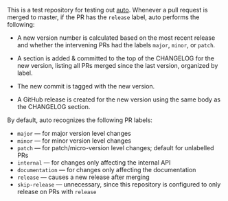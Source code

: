 This is a test repository for testing out
[auto](https://github.com/intuit/auto).  Whenever a pull request is merged to
master, if the PR has the `release` label, auto performs the following:

- A new version number is calculated based on the most recent release and
  whether the intervening PRs had the labels `major`, `minor`, or `patch`.

- A section is added & committed to the top of the CHANGELOG for the new
  version, listing all PRs merged since the last version, organized by label.

- The new commit is tagged with the new version.

- A GitHub release is created for the new version using the same body as the
  CHANGELOG section.

By default, auto recognizes the following PR labels:

- `major` — for major version level changes
- `minor` — for minor version level changes
- `patch` — for patch/micro-version level changes; default for unlabelled PRs
- `internal` — for changes only affecting the internal API
- `documentation` — for changes only affecting the documentation
- `release` — causes a new release after merging
- `skip-release` — unnecessary, since this repository is configured to only
  release on PRs with `release`
